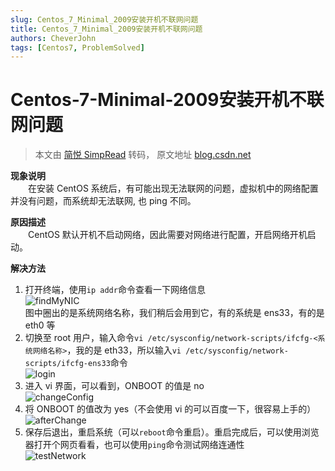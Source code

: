 ```yaml
---
slug: Centos_7_Minimal_2009安装开机不联网问题
title: Centos_7_Minimal_2009安装开机不联网问题
authors: CheverJohn
tags: [Centos7, ProblemSolved]
---
```

# Centos-7-Minimal-2009安装开机不联网问题



> 本文由 [简悦 SimpRead](http://ksria.com/simpread/) 转码， 原文地址 [blog.csdn.net](https://blog.csdn.net/gengkui9897/article/details/108017531)

**现象说明**  
    在安装 CentOS 系统后，有可能出现无法联网的问题，虚拟机中的网络配置并没有问题，而系统却无法联网, 也 ping 不同。  


**原因描述**  
    CentOS 默认开机不启动网络，因此需要对网络进行配置，开启网络开机启动。

**解决方法**

1.  打开终端，使用`ip addr`命令查看一下网络信息  
    ![findMyNIC](/img/2022-01-11-Centos_7_Minimal_2009_no_Internet_problem_solved/findMyNIC.png)  
    图中圈出的是系统网络名称，我们稍后会用到它，有的系统是 ens33，有的是 eth0 等
2.  切换至 root 用户，输入命令`vi /etc/sysconfig/network-scripts/ifcfg-<系统网络名称>`，我的是 eth33，所以输入`vi /etc/sysconfig/network-scripts/ifcfg-ens33`命令  
    ![login](/img/2022-01-11-Centos_7_Minimal_2009_no_Internet_problem_solved/login.png)
3.  进入 vi 界面，可以看到，ONBOOT 的值是 no  
    ![changeConfig](/img/2022-01-11-Centos_7_Minimal_2009_no_Internet_problem_solved/changeConfig.png)
4.  将 ONBOOT 的值改为 yes（不会使用 vi 的可以百度一下，很容易上手的）  
    ![afterChange](/img/2022-01-11-Centos_7_Minimal_2009_no_Internet_problem_solved/afterChange.png)
5.  保存后退出，重启系统（可以`reboot`命令重启）。重启完成后，可以使用浏览器打开个网页看看，也可以使用`ping`命令测试网络连通性  
    ![testNetwork](/img/2022-01-11-Centos_7_Minimal_2009_no_Internet_problem_solved/testNetwork.png)